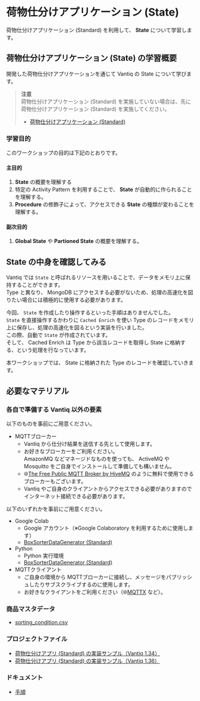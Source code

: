 # 荷物仕分けアプリケーション (State)

荷物仕分けアプリケーション (Standard) を利用して、 **State** について学習します。

## 荷物仕分けアプリケーション (State) の学習概要

開発した荷物仕分けアプリケーションを通じて Vantiq の State について学びます。  
> **注意**  
> 荷物仕分けアプリケーション (Standard) を実施していない場合は、先に 荷物仕分けアプリケーション (Standard) を実施してください。  
> - [荷物仕分けアプリケーション (Standard)](./../boxsorter-standard/readme.md)

### 学習目的

このワークショップの目的は下記のとおりです。

#### 主目的

1. **State** の概要を理解する
1. 特定の Activity Pattern を利用することで、 **State** が自動的に作られることを理解する。
1. **Procedure** の修飾子によって、アクセスできる **State** の種類が変わることを理解する。

#### 副次目的

1. **Global State** や **Partioned State** の概要を理解する。

## State の中身を確認してみる

Vantiq では `State` と呼ばれるリソースを用いることで、データをメモリ上に保持することができます。  
Type と異なり、 MongoDB にアクセスする必要がないため、処理の高速化を図りたい場合には積極的に使用する必要があります。  

今回、 `State` を作成したり操作するといった手順はありませんでした。  
`State` を直接操作するかわりに `Cached Enrich` を使い Type のレコードをメモリ上に保存し、処理の高速化を図るという実装を行いました。  
この際、自動で `State` が作成されています。  
そして、 Cached Enrich は Type から該当レコードを取得し State に格納する、という処理を行なっています。  

本ワークショップでは、 State に格納された Type のレコードを確認していきます。

## 必要なマテリアル

### 各自で準備する Vantiq 以外の要素

以下のものを事前にご用意ください。

- MQTTブローカー
  - Vantiq から仕分け結果を送信する先として使用します。
  - お好きなブローカーをご利用ください。  
    AmazonMQ などマネージドなものを使っても、 ActiveMQ や Mosquitto をご自身でインストールして準備しても構いません。
  - :globe_with_meridians:[The Free Public MQTT Broker by HiveMQ](https://www.hivemq.com/public-mqtt-broker/) のように無料で使用できるブローカーもございます。
  - Vantiq やご自身のクライアントからアクセスできる必要がありますのでインターネット接続できる必要があります。

以下のいずれかを事前にご用意ください。

- Google Colab
  - Google アカウント（※Google Colaboratory を利用するために使用します）
  - [BoxSorterDataGenerator (Standard)](/vantiq-google-colab/docs/jp/box-sorter_data-generator_standard.ipynb)
- Python
  - Python 実行環境
  - [BoxSorterDataGenerator (Standard)](/vantiq-google-colab/docs/jp/box-sorter_data-generator_standard.py)
- MQTTクライアント
  - ご自身の環境から MQTTブローカーに接続し、メッセージをパブリッシュしたりサブスクライブするのに使用します。
  - お好きなクライアントをご利用ください（:globe_with_meridians:[MQTTX](https://mqttx.app/) など）。

### 商品マスタデータ

- [sorting_condition.csv](./../data/sorting_condition.csv)

### プロジェクトファイル

- [荷物仕分けアプリ (Standard) の実装サンプル（Vantiq 1.34）](./../data/box_sorter_standard_1.34.zip)
- [荷物仕分けアプリ (Standard) の実装サンプル（Vantiq 1.36）](./../data/box_sorter_standard_1.36.zip)

### ドキュメント

- [手順](./instruction.md)
